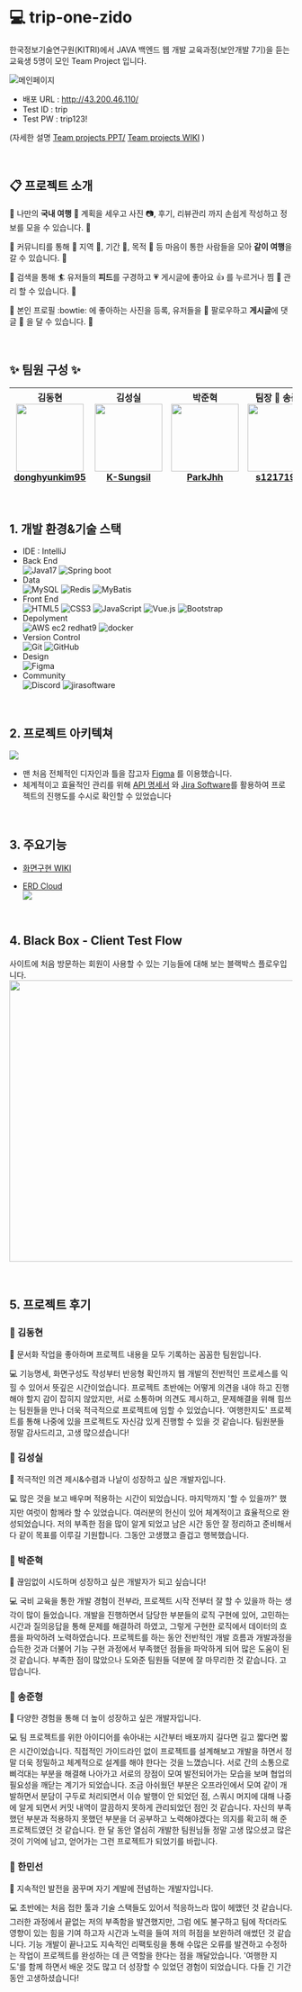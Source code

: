 # :computer: trip-one-zido

한국정보기술연구원(KITRI)에서 JAVA 백엔드 웹 개발 교육과정(보안개발 7기)을 듣는 교육생 5명이 모인 Team Project 입니다.

![메인페이지](https://github.com/s12171934/trip-one-zido/assets/148848577/639309c6-427a-434b-a761-0d7c54423e91)

- 배포 URL : http://43.200.46.110/
- Test ID : trip
- Test PW : trip123!

(자세한 설명 [Team projects PPT/](https://www.canva.com/design/DAF_2ewFqcc/JiPkxKRTvriGqIDSsEtnpg/edit) [Team projects WIKI](https://github.com/s12171934/trip-one-zido/wiki) )

<br>

## :clipboard: 프로젝트 소개
:cherry_blossom: 나만의 **국내 여행** :bookmark_tabs: 계획을 세우고 사진 :camera:, 후기, 리뷰관리 까지 손쉽게 작성하고 정보를 모을 수 있습니다. :cherry_blossom: 

:cherry_blossom: 커뮤니티를 통해 :mountain_bicyclist: 지역 :bullettrain_front:, 기간 :calendar:, 목적 :whale: 등 마음이 통한 사람들을 모아 **같이 여행**을 갈 수 있습니다. :cherry_blossom: 

:cherry_blossom: 검색을 통해 :surfer: 유저들의 **피드**를 구경하고 :heartpulse: 게시글에 좋아요 :+1: 를 누르거나 찜 :pushpin: 관리 할 수 있습니다. :cherry_blossom: 

:cherry_blossom: 본인 프로필 :bowtie: 에 좋아하는 사진을 등록, 유저들을 :couple_with_heart: 팔로우하고 **게시글**에 댓글 :speech_balloon: 을 달 수 있습니다. :cherry_blossom: 

<br>

## :sparkles: 팀원 구성 :sparkles:
| **김동현** <br/><img src="https://github.com/s12171934/trip-one-zido/assets/148848577/99f77c18-b132-4e64-b875-2d72280ef488" height=120 width=120><br/> [donghyunkim95](https://github.com/donghyunkim95) | **김성실** <br/><img src="https://github.com/s12171934/trip-one-zido/assets/148848577/3b83b812-3d55-446e-b725-489656594a2e" height=120 width=120><br/> [K-Sungsil](https://github.com/K-Sungsil) | **박준혁** <br/><img src="https://github.com/s12171934/trip-one-zido/assets/148848577/712f25dd-57b1-4ce0-9c2f-dca7c2a5618a" height=120 width=120><br/> [ParkJhh](https://github.com/ParkJhh) | 팀장 :crown: **송준형** <br/><img src="https://github.com/s12171934/trip-one-zido/assets/148848577/c225acca-5e12-4edb-a4a9-48e177fa7ecb" height=120 width=120><br/> [s12171934](https://github.com/s12171934) | **한민선** <br/><img src="https://github.com/s12171934/trip-one-zido/assets/148848577/c7974d12-22f8-4bf6-9b37-45c4875751b1" height=120 width=120><br/> [hsun0987](https://github.com/hsun0987) |
| :------: |  :------: | :------: | :------: | :------: |

<br>

## 1. 개발 환경&기술 스택

- IDE : IntelliJ
- Back End<br>
![Java17](https://img.shields.io/badge/java17-%23ED8B00.svg?style=for-the-badge&logo=openjdk&logoColor=white) ![Spring boot](https://img.shields.io/badge/springboot3.2.2-6DB33F?style=for-the-badge&logo=springboot&logoColor=white)
- Data<br>
![MySQL](https://img.shields.io/badge/mysql-4479A1.svg?style=for-the-badge&logo=mysql&logoColor=white)  ![Redis](https://img.shields.io/badge/redis-%23DD0031.svg?&style=for-the-badge&logo=redis&logoColor=white)  ![MyBatis](https://img.shields.io/badge/MyBatis-ffcd00.svg?style=for-the-badge&logo=MyBatis&logoColor=white)
- Front End<br>
![HTML5](https://img.shields.io/badge/html5-E34F26?style=for-the-badge&logo=html5&logoColor=white) ![CSS3](https://img.shields.io/badge/css3-%231572B6.svg?style=for-the-badge&logo=css3&logoColor=white) ![JavaScript](https://img.shields.io/badge/javascript-%23323330.svg?style=for-the-badge&logo=javascript&logoColor=%23F7DF1E) ![Vue.js](https://img.shields.io/badge/vuejs-%2335495e.svg?style=for-the-badge&logo=vuedotjs&logoColor=%234FC08D) ![Bootstrap](https://img.shields.io/badge/bootstrap-%238511FA.svg?style=for-the-badge&logo=bootstrap&logoColor=white)
- Depolyment<br>
![AWS ec2 redhat9](https://img.shields.io/badge/amazonec2redhat9-%232000ED.svg?style=for-the-badge&logo=amazonec2&logoColor=white) ![docker](https://img.shields.io/badge/docker-%232496ED.svg?style=for-the-badge&logo=docker&logoColor=white)
- Version Control<br>
![Git](https://img.shields.io/badge/git-F05032?style=for-the-badge&logo=git&logoColor=white) ![GitHub](https://img.shields.io/badge/github-%23121011.svg?style=for-the-badge&logo=github&logoColor=white)
- Design<br>
![Figma](https://img.shields.io/badge/figma-%23F24E1E.svg?style=for-the-badge&logo=figma&logoColor=white)
- Community<br>
![Discord](https://img.shields.io/badge/Discord-%235865F2.svg?style=for-the-badge&logo=discord&logoColor=white) ![jirasoftware](https://img.shields.io/badge/jirasoftware-%230052CC.svg?style=for-the-badge&logo=jirasoftware&logoColor=white)

<br>

## 2. 프로젝트 아키텍쳐
<img src="https://github.com/s12171934/trip-one-zido/assets/148848577/8479f6b2-8692-4f89-ade9-4b8d1aeca5d1">

<br>

- 맨 처음 전체적인 디자인과 틀을 잡고자 [Figma](https://www.figma.com/file/OUYCIcO6q9UwA0uXuIOrz0/%EC%95%84%EC%9D%B4%EB%94%94%EC%96%B4-%ED%9A%8C%EC%9D%98?type=design&node-id=62-2&mode=design&t=qNmJL8K5EQMOxIek-0) 를 이용했습니다.
- 체계적이고 효율적인 관리를 위해 [API 명세서](https://1drv.ms/x/c/ca6b890aca2dad44/EUStLcoKiWsggMrQAAAAAAABk-QCHfAURaKBGlcGxpFrag?e=kej05Q) 와 [Jira Software](https://ssong9520.atlassian.net/jira/software/projects/KAN/boards/1/timeline?selectedIssue=KAN-9)를 활용하여 프로젝트의 진행도를 수시로 확인할 수 있었습니다<br>

<br>

## 3. 주요기능

- [화면구현 WIKI](https://github.com/s12171934/trip-one-zido/wiki/2.-%EC%A3%BC%EC%9A%94-%EA%B8%B0%EB%8A%A5)

- [ERD Cloud](https://www.erdcloud.com/d/wukWHFKxRkqZP9sju)
<br><img src="https://github.com/s12171934/trip-one-zido/assets/148848577/602fafe5-f49b-47b4-a51c-975711c02bda">

<br>

## 4. Black Box - Client Test Flow

사이트에 처음 방문하는 회원이 사용할 수 있는 기능들에 대해 보는 블랙박스 플로우입니다.
<img src="https://github.com/s12171934/trip-one-zido/assets/148848577/c3afdfe4-a0db-40c2-ac4f-13266eb232e1" height=500 width=800>

<br>


## 5. 프로젝트 후기

### :cherry_blossom: 김동현

:loudspeaker: 문서화 작업을 좋아하며 프로젝트 내용을 모두 기록하는 꼼꼼한 팀원입니다.

:computer: 기능명세, 화면구성도 작성부터 반응형 확인까지 웹 개발의 전반적인 프로세스를 익힐 수 있어서 뜻깊은 시간이었습니다. 프로젝트 초반에는 어떻게 의견을 내야 하고 진행해야 할지 감이 잡히지 않았지만, 서로 소통하며 의견도 제시하고, 문제해결을 위해 힘쓰는 팀원들을 만나 더욱 적극적으로 프로젝트에 임할 수 있었습니다. ‘여행한지도' 프로젝트를 통해 나중에 있을 프로젝트도 자신감 있게 진행할 수 있을 것 같습니다.
팀원분들 정말 감사드리고, 고생 많으셨습니다!

### :cherry_blossom: 김성실 

:loudspeaker: 적극적인 의견 제시&수렴과 나날이 성장하고 싶은 개발자입니다.

:computer: 많은 것을 보고 배우며 적용하는 시간이 되었습니다. 마지막까지 '할 수 있을까?' 했지만 여럿이 함께라 할 수 있었습니다. 여러분의 헌신이 있어 체계적이고 효율적으로 완성되었습니다. 저의 부족한 점을 많이 알게 되었고 남은 시간 동안 잘 정리하고 준비해서 다 같이 목표를 이루길 기원합니다. 그동안 고생했고 즐겁고 행복했습니다.

### :cherry_blossom: 박준혁

:loudspeaker: 끊임없이 시도하며 성장하고 싶은 개발자가 되고 싶습니다!

:computer: 국비 교육을 통한 개발 경험이 전부라, 프로젝트 시작 전부터 잘 할 수 있을까 하는 생각이 많이 들었습니다. 개발을 진행하면서 담당한 부분들의 로직 구현에 있어, 고민하는 시간과 질의응답을 통해 문제를 해결하려 하였고, 그렇게 구현한 로직에서 데이터의 흐름을 파악하려 노력하였습니다. 프로젝트를 하는 동안 전반적인 개발 흐름과 개발과정을 습득한 것과 더불어 기능 구현 과정에서 부족했던 점들을 파악하게 되어 많은 도움이 된 것 같습니다. 부족한 점이 많았으나 도와준 팀원들 덕분에 잘 마무리한 것 같습니다. 고맙습니다.

### :crown: 송준형 

:loudspeaker: 다양한 경험을 통해 더 높이 성장하고 싶은 개발자입니다.

:computer: 팀 프로젝트를 위한 아이디어를 솎아내는 시간부터 배포까지 길다면 길고 짧다면 짧은 시간이었습니다. 직접적인 가이드라인 없이 프로젝트를 설계해보고 개발을 하면서 정말 더욱 정밀하고 체계적으로 설계를 해야 한다는 것을 느꼈습니다. 서로 간의 소통으로 삐걱대는 부분을 해결해 나아가고 서로의 장점이 모여 발전되어가는 모습을 보며 협업의 필요성을 깨닫는 계기가 되었습니다. 조금 아쉬웠던 부분은 오프라인에서 모여 같이 개발하면서 분담이 구두로 처리되면서 이슈 발행이 안 되었던 점, 스쿼시 머지에 대해 나중에 알게 되면서 커밋 내역이 깔끔하지 못하게 관리되었던 점인 것 같습니다. 자신의 부족했던 부분과 적용하지 못했던 부분을 더 공부하고 노력해야겠다는 의지를 확고히 해 준 프로젝트였던 것 같습니다.
한 달 동안 열심히 개발한 팀원님들 정말 고생 많으셨고 많은 것이 기억에 남고, 얻어가는 그런 프로젝트가 되었기를 바랍니다.

### :cherry_blossom: 한민선

:loudspeaker: 지속적인 발전을 꿈꾸며 자기 계발에 전념하는 개발자입니다.

:computer: 초반에는 처음 접한 툴과 기술 스택들도 있어서 적응하느라 많이 헤맸던 것 같습니다. 그러한 과정에서 끝없는 저의 부족함을 발견했지만, 그럼 에도 불구하고 팀에 작더라도 영향이 있는 힘을 기여 하고자 시간과 노력을 들여 저의 허점을 보완하려 애썼던 것 같습니다. 기능 개발이 끝나고도 지속적인 리팩토링을 통해 수많은 오류를 발견하고 수정하는 작업이 프로젝트를 완성하는 데 큰 역할을 한다는 점을 깨달았습니다. '여행한 지도'를 함께 하면서 배운 것도 많고 더 성장할 수 있었던 경험이 되었습니다. 다들 긴 기간 동안 고생하셨습니다!


<br>
